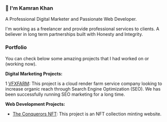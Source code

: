 ### 👋 I'm Kamran Khan

A Professional Digital Marketer and Passionate Web Developer.

I'm working as a freelancer and provide professional services to clients. A believer in long term partnerships built with 
Honesty and Integrity. 

### Portfolio

You can check below some amazing projects that I had worked on or (working now).

**Digital Marketing Projects:**

1 [VFXFARM](https://vfxfarm.com): This project is a cloud render farm service company looking to increase organic reach through 
Search Engine Optimization (SEO). We has been successfully running SEO marketing for a long time.


**Web Development Projects:**

- [The Conquerors NFT](https://theconquerorsnft.com): This project is an NFT collection minting website.

